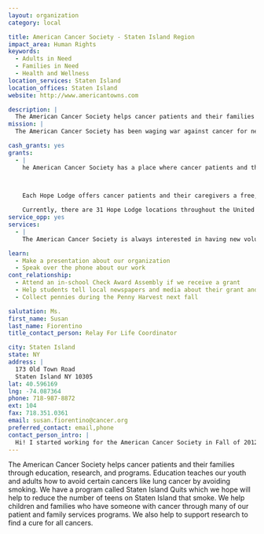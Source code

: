 ```yaml
---
layout: organization
category: local

title: American Cancer Society - Staten Island Region
impact_area: Human Rights
keywords: 
  - Adults in Need
  - Families in Need
  - Health and Wellness
location_services: Staten Island
location_offices: Staten Island
website: http://www.americantowns.com

description: |
  The American Cancer Society helps cancer patients and their families through education, research, and programs.  Education teaches our youth and adults how to avoid certain cancers like lung cancer by avoiding smoking. We have a program called Staten Island Quits which we hope will help to reduce the number of teens on Staten Island that smoke. We help children and families who have someone with cancer through many of our patient and family services programs. We also help to support research to find a cure for all cancers.
mission: |
  The American Cancer Society has been waging war against cancer for nearly a century, and our commitment to defeating the disease has never wavered. Our lifesaving efforts are funded exclusively by the generosity of donors like you. Since 1993 Making Strides Against Breast Cancer® has raised more than $100 million in additional funding to support the Society’s breast cancer research, education, advocacy, and patient services. 

cash_grants: yes
grants: 
  - |
    he American Cancer Society has a place where cancer patients and their caregivers can find help and hope when home is far away - an American Cancer Society Hope Lodge.

    

    Each Hope Lodge offers cancer patients and their caregivers a free, temporary place to stay when their best hope for effective treatment may be in another city. Not having to worry about where to stay or how to pay for lodging allows guests to focus on getting well. 

    Currently, there are 31 Hope Lodge locations throughout the United States including one in NYC where many Staten Island residents have stayed. While the cost of Hope Lodge is free to patients and their caregivers, ut the value that they receive is worth $500/night (based on the cost of lodging at this location and quality).
service_opp: yes
services: 
  - |
    The American Cancer Society is always interested in having new volunteers. Anyone interested can contact the local office.

learn: 
  - Make a presentation about our organization
  - Speak over the phone about our work
cont_relationship: 
  - Attend an in-school Check Award Assembly if we receive a grant
  - Help students tell local newspapers and media about their grant and/or project with us
  - Collect pennies during the Penny Harvest next fall

salutation: Ms.
first_name: Susan
last_name: Fiorentino
title_contact_person: Relay For Life Coordinator

city: Staten Island
state: NY
address: |
  173 Old Town Road  
  Staten Island NY 10305
lat: 40.596169
lng: -74.087364
phone: 718-987-8872
ext: 104
fax: 718.351.0361
email: susan.fiorentino@cancer.org
preferred_contact: email,phone
contact_person_intro: |
  Hi! I started working for the American Cancer Society in Fall of 2012 after volunteering for several years at my college. I am excited to begin a career that allows me to fight back against cancer. While this year will be my first year working with Common Cents, I look forward to getting to know you at your round tables!
---
```

The American Cancer Society helps cancer patients and their families through education, research, and programs.  Education teaches our youth and adults how to avoid certain cancers like lung cancer by avoiding smoking. We have a program called Staten Island Quits which we hope will help to reduce the number of teens on Staten Island that smoke. We help children and families who have someone with cancer through many of our patient and family services programs. We also help to support research to find a cure for all cancers.